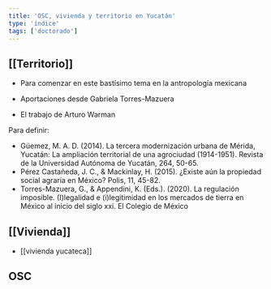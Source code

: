 ```yaml
---
title: 'OSC, vivienda y territorio en Yucatán'
type: 'índice'
tags: ['doctorado']
---
```


## [[Territorio]]

- Para comenzar en este bastísimo tema en la antropología mexicana

- Aportaciones desde Gabriela Torres-Mazuera
- El trabajo de Arturo Warman

Para definir:

- Güemez, M. A. D. (2014). La tercera modernización urbana de Mérida, Yucatán: La ampliación territorial de una agrociudad (1914-1951). Revista de la Universidad Autónoma de Yucatán, 264, 50-65.
- Pérez Castañeda, J. C., & Mackinlay, H. (2015). ¿Existe aún la propiedad social agraria en México? Polis, 11, 45-82.
- Torres-Mazuera, G., & Appendini, K. (Eds.). (2020). La regulación imposible. (I)legalidad e (i)legitimidad en los mercados   de tierra en México al inicio del siglo xxi. El Colegio de México

## [[Vivienda]]

- [[vivienda yucateca]]

## OSC
